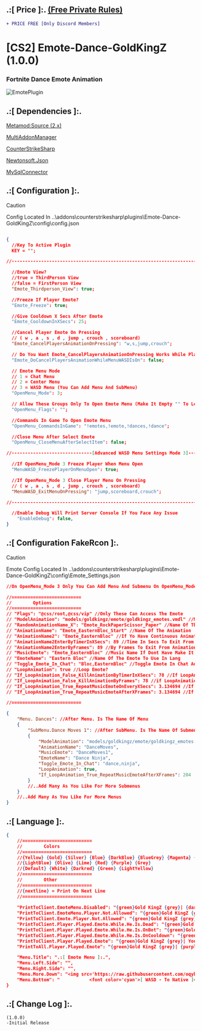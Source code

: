 
## .:[ Price ]:. [(Free Private Rules)](https://github.com/oqyh/cs2-Private-Plugins/blob/11b92dc04067753a390d796dbba39d789f270aab/README.md?plain=1#L27)
```diff
+ PRICE FREE [Only Discord Members] 
```

# [CS2] Emote-Dance-GoldKingZ (1.0.0)  

### Fortnite Dance Emote Animation 


![EmotePlugin](https://github.com/user-attachments/assets/1d8bcb3b-6eb4-4f87-ae18-b3c31cad9e56)



## .:[ Dependencies ]:.
[Metamod:Source (2.x)](https://www.sourcemm.net/downloads.php/?branch=master)

[MultiAddonManager](https://github.com/Source2ZE/MultiAddonManager)

[CounterStrikeSharp](https://github.com/roflmuffin/CounterStrikeSharp/releases)

[Newtonsoft.Json](https://www.nuget.org/packages/Newtonsoft.Json)

[MySqlConnector](https://www.nuget.org/packages/MySqlConnector)

## .:[ Configuration ]:.

> [!CAUTION]
> Config Located In ..\addons\counterstrikesharp\plugins\Emote-Dance-GoldKingZ\config\config.json                                         

```json

{
  //Key To Active Plugin
  KEY = "";

//-----------------------------------------------------------------------------------------

  //Emote View?
  //true = ThirdPerson View
  //false = FirstPerson View
  "Emote_Thirdperson_View": true;

  //Freeze If Player Emote?
  "Emote_Freeze": true;

  //Give Cooldown X Secs After Emote
  "Emote_CooldownInXSecs": 25;

  //Cancel Player Emote On Pressing
  // ( w , a , s , d , jump , crouch , scoreboard)
  "Emote_CancelPlayersAnimationOnPressing": "w,s,jump,crouch";

  // Do You Want Emote_CancelPlayersAnimationOnPressing Works While Player On WASD Menu
  "Emote_DoCancelPlayersAnimationWhileMenuWASDIsOn": false;

  // Emote Menu Mode
  // 1 = Chat Menu
  // 2 = Center Menu
  // 3 = WASD Menu (You Can Add Menu And SubMenu)
  "OpenMenu_Mode": 3;

  // Allow These Groups Only To Open Emote Menu (Make It Empty "" To Let AnyOne)  [Example:@css/root,@css/admin,@css/vip,#css/admin,#css/vip]
  "OpenMenu_Flags": "";

  //Commands In Game To Open Emote Menu
  "OpenMenu_CommandsInGame": "!emotes,!emote,!dances,!dance";

  //Close Menu After Select Emote
  "OpenMenu_CloseMenuAfterSelectItem": false;

//------------------------------[Advanced WASD Menu Settings Mode 3]--------------------------------------

  //If OpenMenu_Mode 3 Freeze Player When Menu Open
  "MenuWASD_FreezePlayerOnMenuOpen": true;

  //If OpenMenu_Mode 3 Close Player Menu On Pressing
  // ( w , a , s , d , jump , crouch , scoreboard)
  "MenuWASD_ExitMenuOnPressing": "jump,scoreboard,crouch";

//-----------------------------------------------------------------------------------------

  //Enable Debug Will Print Server Console If You Face Any Issue
	"EnableDebug": false,
}

```


## .:[ Configuration FakeRcon ]:.

> [!CAUTION]
> Emote Config Located In ..\addons\counterstrikesharp\plugins\Emote-Dance-GoldKingZ\config\Emote_Settings.json                                       
```json
//On OpenMenu_Mode 3 Only You Can Add Menu And Submenu On OpenMenu_Mode 1 or 2 Put Emote Directly

//==========================
//        Options
//==========================
// "Flags": "@css/root,@css/vip" //Only These Can Access The Emote
// "ModelAnimation": "models/goldkingz/emote/goldkingz_emotes.vmdl" //Model That Has Animation
// "RandomAnimationName_X": "Emote_RockPaperScissor_Paper" //Name Of The Animations Add As Many As You Like Change X to Numbers It Will Pick One Random If Dont Have Make It Empty Or Dont Use It
// "AnimationName": "Emote_EasternBloc_Start" //Name Of The Animation
// "AnimationName2": "Emote_EasternBloc" //If Yo Have Continuous Animation Added Here Will Be Looped If Dont Have Make It Empty Or Dont Use It
// "AnimationName2EnterByTimerInXSecs": 89 //Time In Secs To Exit From AnimationName And Enter AnimationName2 If AnimationName2 Used
// "AnimationName2EnterByFrames": 89 //By Frames To Exit From AnimationName And Enter AnimationName2 If AnimationName2 Used
// "MusicEmote": "Emote_EasternBloc" //Music Name If Dont Have Make It Empty Or Dont Use It
// "EmoteName": "Eastern Bloc" //Name Of The Emote To Use In Lang
// "Toggle_Emote_In_Chat": "Bloc,EasternBloc" //Toggle Emote In Chat Add As Many As You Like
// "LoopAnimation": true //Loop Emote?
// "If_LoopAnimation_False_KillAnimationByTimerInXSecs": 78 //If LoopAnimation false Kill Animation After Time In Secs 
// "If_LoopAnimation_False_KillAnimationByFrames": 78 //if LoopAnimation false Kill Animation By End Of Frames
// "If_LoopAnimation_True_RepeatMusicEmoteOnEveryXSecs": 3.134694 //If LoopAnimation true Repeat Music On Every Time In Secs
// "If_LoopAnimation_True_RepeatMusicEmoteAfterXFrames": 3.134694 //If LoopAnimation true Repeat Music On End Of Frames

//==========================

{
	"Menu. Dances": //After Menu. Is The Name Of Menu
	{
		"SubMenu.Dance Moves 1": //After SubMenu. Is The Name Of Submenu
		{
			"ModelAnimation": "models/goldkingz/emote/goldkingz_emotes.vmdl",
			"AnimationName": "DanceMoves",
			"MusicEmote": "DanceMoves1",
			"EmoteName": "Dance Ninja",
			"Toggle_Emote_In_Chat": "dance,ninja",
			"LoopAnimation": true,
			"If_LoopAnimation_True_RepeatMusicEmoteAfterXFrames": 204
		}
		//..Add Many As You Like For More Submenus
	}
	//..Add Many As You Like For More Menus
}

```

## .:[ Language ]:.
```json
{
	//==========================
	//        Colors
	//==========================
	//{Yellow} {Gold} {Silver} {Blue} {DarkBlue} {BlueGrey} {Magenta} {LightRed}
	//{LightBlue} {Olive} {Lime} {Red} {Purple} {Grey}
	//{Default} {White} {Darkred} {Green} {LightYellow}
	//==========================
	//        Other
	//==========================
	//{nextline} = Print On Next Line
	//==========================
	
    "PrintToClient.EmoteMenu.Disabled": "{green}Gold KingZ {grey}| {darkred}Emote Menu Is {darkred}Disabled By The Server",
    "PrintToClient.EmoteMenu.Player.Not.Allowed": "{green}Gold KingZ {grey}| {darkred}Emote Menu Is For {lime}VIPS {darkred}Only",
    "PrintToClient.Emote.Player.Not.Allowed": "{green}Gold KingZ {grey}| {darkred}This Emote Is For {lime}VIPS {darkred}Only",
    "PrintToClient.Player.Played.Emote.While.He.Is.Dead": "{green}Gold KingZ {grey}| You cant Emote While You Dead",
    "PrintToClient.Player.Played.Emote.While.He.Is.OnBot": "{green}Gold KingZ {grey}| You cant Emote While You As Bot",
    "PrintToClient.Player.Played.Emote.While.He.Is.OnCooldown": "{green}Gold KingZ {grey}| You On Cooldown Please Wait {yellow}{0} Secs", //0 = Time Remaining
    "PrintToClient.Player.Played.Emote": "{green}Gold KingZ {grey}| You Played Emote {yellow}{0}", //0 = Emote Name
    "PrintToAll.Player.Played.Emote": "{green}Gold KingZ {grey}| {purple}{0} {grey}Played Emote {yellow}{1}", //0 = Player Name  1= Emote Name

    "Menu.Title": ".:[ Emote Menu ]:.",
    "Menu.Left.Side": "",
    "Menu.Right.Side": "",
    "Menu.More.Down": "<img src='https://raw.githubusercontent.com/oqyh/cs2-Private-Plugins/main/cs2-Emote-Dance-GoldKingZ/Resources/arrow.gif' class=''> <img src='https://raw.githubusercontent.com/oqyh/cs2-Kill-Sound-GoldKingZ/main/Resources/arrow.gif' class=''> <img src='https://raw.githubusercontent.com/oqyh/cs2-Kill-Sound-GoldKingZ/main/Resources/arrow.gif' class=''>",
    "Menu.Bottom": "           <font color='cyan'>[ WASD - To Native ]</font> <br><font color='purple'>[ <img src='https://raw.githubusercontent.com/oqyh/cs2-Kill-Sound-GoldKingZ/main/Resources/tab.gif' class=''> - To Exit ]<br>"
}
```

## .:[ Change Log ]:.
```
(1.0.0)
-Initial Release
```
